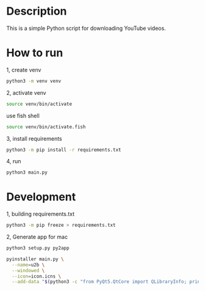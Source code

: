 # Description

This is a simple Python script for downloading YouTube videos.

# How to run
1, create venv
```bash
python3 -m venv venv
```

2, activate venv
```bash
source venv/bin/activate
```

use fish shell
```bash
source venv/bin/activate.fish
```

3, install requirements
```bash
python3 -m pip install -r requirements.txt
```

4, run
```bash
python3 main.py
```
# Development

1, building requirements.txt
```bash
python3 -m pip freeze > requirements.txt
```

2, Generate app for mac
```bash
python3 setup.py py2app
```



```bash
pyinstaller main.py \
  --name=u2b \
  --windowed \
  --icon=icon.icns \
  --add-data "$(python3 -c "from PyQt5.QtCore import QLibraryInfo; print(QLibraryInfo.location(QLibraryInfo.PluginsPath))"):platforms"
```